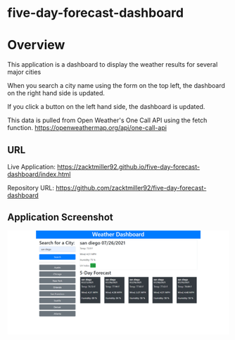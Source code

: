 # five-day-forecast-dashboard

# Overview
This application is a dashboard to display the weather results for several major cities

When you search a city name using the form on the top left, the dashboard on the right hand side is updated. 

If you click a button on the left hand side, the dashboard is updated. 

This data is pulled from Open Weather's One Call API using the fetch function. 
https://openweathermap.org/api/one-call-api

## URL 
Live Application: https://zacktmiller92.github.io/five-day-forecast-dashboard/index.html

Repository URL: https://github.com/zacktmiller92/five-day-forecast-dashboard


## Application Screenshot
![screenshot](./assets/images/screenshot.png)
